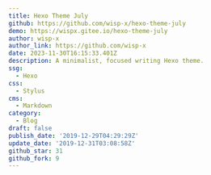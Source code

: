 ```yaml
---
title: Hexo Theme July
github: https://github.com/wisp-x/hexo-theme-july
demo: https://wispx.gitee.io/hexo-theme-july
author: wisp-x
author_link: https://github.com/wisp-x
date: 2023-11-30T16:15:33.401Z
description: A minimalist, focused writing Hexo theme.
ssg:
  - Hexo
css:
  - Stylus
cms:
  - Markdown
category:
  - Blog
draft: false
publish_date: '2019-12-29T04:29:29Z'
update_date: '2019-12-31T03:08:58Z'
github_star: 31
github_fork: 9
---
```

